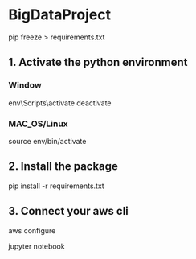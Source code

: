 # BigDataProject

pip freeze > requirements.txt

## 1. Activate the python environment

### Window

env\Scripts\activate
deactivate

### MAC_OS/Linux

source env/bin/activate

## 2. Install the package

pip install -r requirements.txt

## 3. Connect your aws cli

aws configure

jupyter notebook